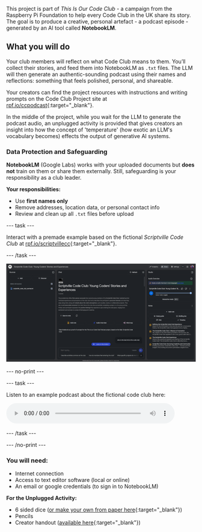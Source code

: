 This project is part of *This Is Our Code Club* \- a campaign from the Raspberry Pi Foundation to help every Code Club in the UK share its story. The goal is to produce a creative, personal artefact \- a podcast episode \- generated by an AI tool called **NotebookLM**. 

## What you will do

Your club members will reflect on what Code Club means to them. You’ll collect their stories, and feed them into NotebookLM as `.txt` files. The LLM will then generate an authentic-sounding podcast using their names and reflections: something that feels polished, personal, and shareable.

Your creators can find the project resources with instructions and writing prompts on the Code Club Project site at [rpf.io/ccpodcast](http://rpf.io/ccpodcast){:target="_blank"}. 

In the middle of the project, while you wait for the LLM to generate the podcast audio, an unplugged activity is provided that gives creators an insight into how the concept of 'temperature' (how exotic an LLM's vocabulary becomes) effects the output of generative AI systems.

### Data Protection and Safeguarding

**NotebookLM** (Google Labs) works with your uploaded documents but **does not** train on them or share them externally. Still, safeguarding is your responsibility as a club leader.

**Your responsibilities:**
* Use **first names only**  
* Remove addresses, location data, or personal contact info  
* Review and clean up all `.txt` files before upload

--- task ---

Interact with a premade example based on the fictional *Scriptville Code Club* at [rpf.io/scriptvillecc](http://rpf.io/scriptvillecc){:target="_blank"}.

--- /task ---

![NotebookLM interface showing young coders' stories with source file, full text, playback controls, and notes.](images/NBLM_screenshot.png)

--- no-print ---

--- task ---

Listen to an example podcast about the fictional code club here:

<audio controls style="width:100%;max-width:448px;">
  <source src="images/ccpodcast.mp3" type="audio/mpeg">
  Your browser doesn’t support the <code>&lt;audio&gt;</code> element —
  <a href="images/ccpodcast.mp3">download the file instead</a>.
</audio>

--- /task ---

--- /no-print ---



### You will need:
- Internet connection
- Access to text editor software (local or online)
- An email or google credentials (to sign in to NotebookLM)

**For the Unplugged Activity:**
- 6 sided dice ([or make your own from paper here](resources/dice.pdf){:target="_blank"})
- Pencils
- Creator handout ([available here](resources/LLMStorytime_creator.pdf){:target="_blank"})
